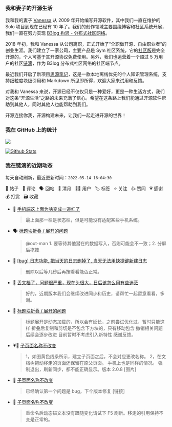 ### 我和妻子的开源生活

我和我的妻子 [Vanessa](https://github.com/Vanessa219) 从 2009 年开始编写开源软件，其中我们一直在维护的 Solo 项目到现在已经有 10 年了。我们的创作领域主要围绕博客和社区系统开展，我们一直在努力实现 [B3log 构思 - 分布式社区网络](https://ld246.com/article/1546941897596)。

2018 年初，我和 Vanessa 从公司离职，正式开始了“全职做开源、自由职业者”的创业生涯。我们建立了一家公司，主要产品是 Sym 社区系统，它的[社区版](https://github.com/88250/symphony)是完全开源的，个人可基于其开源协议免费使用。另外，我们也运营着一个超过 5 万用户的社区[链滴](https://ld246.com)，作为 B3log 分布式社区网络的社区端节点。

最近我们开启了新项目[思源笔记](https://github.com/siyuan-note/siyuan)，这是一款本地离线优先的个人知识管理系统，支持细粒度块级引用和 Markdown 所见即所得，欢迎大家来试用和反馈。

对我和 Vanessa 来说，开源已经不仅仅只是一种爱好，更是一种生活方式，我们对这条“开源生活”之路的未来充满了信心。希望在这条路上我们能通过开源软件帮助到其他人，同时其他人也能帮助到我们。

开源连接你我，开源构建未来，让我们一起走进开源的世界！

### 我在 GitHub 上的统计

<a title="Hits" target="_blank" href="https://github.com/88250/88250"><img src="https://hits.b3log.org/88250/88250.svg"></a>

[![Github Stats](https://github-readme-stats.vercel.app/api?username=88250&theme=tokyonight&show_icons=true)](https://github.com/88250)

<!--events start -->

### 我在链滴的近期动态

每天自动刷新，最近更新时间：`2022-05-14 16:04:30`

📝 帖子 &nbsp; 💬 评论 &nbsp; 🗣 回帖 &nbsp; 🌙 清月 &nbsp; 👨‍💻 用户 &nbsp; 🏷️ 标签 &nbsp; ⭐️ 关注 &nbsp; 👍 赞同 &nbsp; 💗 感谢 &nbsp; 💰 打赏 &nbsp; 🗃 收藏

* 💬 [手机端这上面为啥变成一道杠了](https://ld246.com/article/1652512760969/comment/1652514340371#comments)

  > 最上面那一栏是状态栏，但是可能没有适配某些手机系统。
* 🗣 [标题块折叠 / 展开的问题](https://ld246.com/article/1652511438029/comment/1652512248193#comments)

  > @out-man 1. 要等待其他潜在的数据写入，否则可能会不一致；2. 分屏后拖拽
* 💬 [[bug] 日志功能, 把当天的日志删掉了, 当天无法用快捷键新建日志](https://ld246.com/article/1652512930115/comment/1652513019286#comments)

  > 删除以后等几秒后再按看看能否正常。
* 💬 [丢文档了，问题很严重，现在头很大，日后该怎么用有些迷茫](https://ld246.com/article/1652449155521/comment/1652512585538#comments)

  > 好的，近期版本我们会继续改进同步和历史，请帮忙一起留意看看，多谢。
* 💬 [标题块折叠 / 展开的问题](https://ld246.com/article/1652511438029/comment/1652512248193#comments)

  > 标题展开是动态加载的，所以会有延长，之前尝试优化过，暂时只能这样 折叠后复制和剪切是不包含下方块的，只有移动包含 撤销相关问题后续会逐步改进 目前暂时不考虑引入新特性 感谢反馈。
* 💗📝 [子页面名称不改变](https://ld246.com/article/1652497565040)

  > 1，如图黄色线条所示，建立子页面之后，不会对应更改名称。 2，在文档树拖动移走的页面还保留在原父页面。 手机上也是同样的情况。 强制退出，刷新同步，都不能正确显示。版本 2.0.8 [图片]
* 💬 [子页面名称不改变](https://ld246.com/article/1652497565040/comment/1652506292763#comments)

  > 已经确认第一个问题是 bug，下个版本修复 [链接]
* 💬 [子页面名称不改变](https://ld246.com/article/1652497565040/comment/1652502888707#comments)

  > 重命名后动态锚文本没有跟随变化请试下 F5 刷新。移走的引用保持不变是正常的。


<!--events end -->
